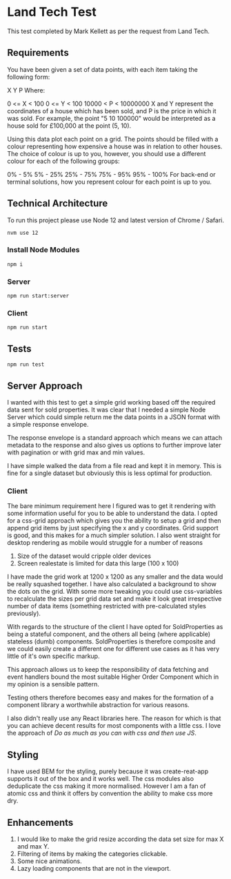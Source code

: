 # Land Tech Test

This test completed by Mark Kellett as per the request from Land Tech. 

## Requirements

You have been given a set of data points, with each item taking the following form:

X Y P
Where:

0 <= X < 100
0 <= Y < 100
10000 < P < 10000000
X and Y represent the coordinates of a house which has been sold, and P is the price in which it was sold. For example, the point "5 10 100000" would be interpreted as a house sold for £100,000 at the point (5, 10).

Using this data plot each point on a grid. The points should be filled with a colour representing how expensive a house was in relation to other houses. The choice of colour is up to you, however, you should use a different colour for each of the following groups:

0% - 5%
5% - 25%
25% - 75%
75% - 95%
95% - 100%
For back-end or terminal solutions, how you represent colour for each point is up to you.


## Technical Architecture

To run this project please use Node 12 and latest version of Chrome / Safari.

```
nvm use 12
```

### Install Node Modules

```
npm i
```

### Server

```
npm run start:server
```

### Client

```
npm run start
```

## Tests

```
npm run test
```

## Server Approach

I wanted with this test to get a simple grid working based off the required data sent for sold properties. It was clear that I needed a simple Node Server which could simple return me the data points in a JSON format with a simple response envelope. 

The response envelope is a standard approach which means we can attach metadata to the response and also gives us options to further improve later with pagination or with grid max and min values. 

I have simple walked the data from a file read and kept it in memory. This is fine for a single dataset but obviously this is less optimal for production.

### Client

The bare minimum requirement here I figured was to get it rendering with some information useful for you to be able to understand the data. I opted for a css-grid approach which gives you the ability to setup a grid and then append grid items by just specifying the x and y coordinates. Grid support is good, and this makes for a much simpler solution. I also went straight for desktop rendering as mobile would struggle for a number of reasons

1. Size of the dataset would cripple older devices
2. Screen realestate is limited for data this large (100 x 100)

I have made the grid work at 1200 x 1200 as any smaller and the data would be really squashed together. I have also calculated a background to show the dots on the grid. With some more tweaking you could use css-variables to recalculate the sizes per grid data set and make it look great irrespective number of data items (something restricted with pre-calculated styles previously). 

With regards to the structure of the client I have opted for SoldProperties as being a stateful component, and the others all being (where applicable) stateless (dumb) components. SoldProperties is therefore composite and we could easily create a different one for different use cases as it has very little of it's own specific markup. 

This approach allows us to keep the responsibility of data fetching and event handlers bound the most suitable Higher Order Component which in my opinion is a sensible pattern.

Testing others therefore becomes easy and makes for the formation of a component library a worthwhile abstraction for various reasons.

I also didn't really use any React libraries here. The reason for which is that you can achieve decent results for most components with a little css. I love the approach of _Do as much as you can with css and then use JS_. 

## Styling

I have used BEM for the styling, purely because it was create-reat-app supports it out of the box and it works well. The css modules also deduplicate the css making it more normalised. However I am a fan of atomic css and think it offers by convention the ability to make css more dry. 

## Enhancements

1. I would like to make the grid resize according the data set size for max X and max Y. 
2. Filtering of items by making the categories clickable. 
3. Some nice animations.
4. Lazy loading components that are not in the viewport. 

